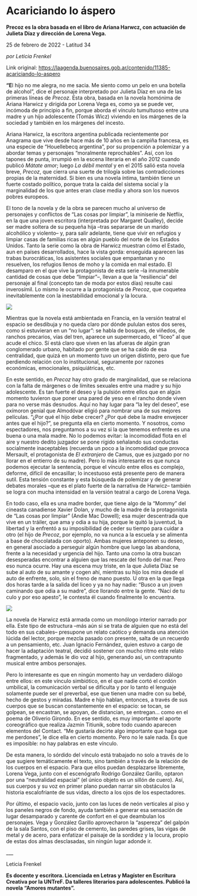 # Acariciando lo áspero

**Precoz es la obra basada en el libro de Ariana Harwcz, con actuación de Julieta Díaz y dirección de Lorena Vega.**

25 de febrero de 2022 - Latitud 34

_por Leticia Frenkel_

Link original: https://laagenda.buenosaires.gob.ar/contenido/11385-acariciando-lo-aspero



**“E**l hijo no me alegra, no me sacia. Me siento como un pelo en una botella de alcohol”, dice el personaje interpretado por Julieta Díaz en una de las primeras líneas de *Precoz*. Esta obra, basada en la novela homónima de Ariana Harwicz y dirigida por Lorena Vega es, como ya se puede ver, incómoda de principio a fin, porque aborda el vínculo tumultuoso entre una madre y un hijo adolescente (Tomás Wicz) viviendo en los márgenes de la sociedad y también en los márgenes del incesto.




Ariana Harwicz, la escritora argentina publicada recientemente por Anagrama que vive desde hace más de 10 años en la campiña francesa, es una especie de “Houellebecq argentina”, por su propención a polemizar y a abordar temas y personajes “moralmente reprochables”. Así, con los tapones de punta, irrumpió en la escena literaria en el año 2012 cuando publicó *Mátate amo*r; luego *La débil mental* y en el 2015 salió esta novela breve, *Precoz*, que cierra una suerte de trilogía sobre las contradicciones propias de la maternidad. Si bien es una novela íntima, también tiene un fuerte costado político, porque trata la caída del sistema social y la marginalidad de los que antes eran clase media y ahora son los nuevos pobres europeos.




El tono de la novela y de la obra se parecen mucho al universo de personajes y conflictos de “Las cosas por limpiar”, la miniserie de Netflix, en la que una joven escritora (interpretada por Margaret Qualley), decide ser madre soltera de su pequeña hija –tras separarse de un marido alcohólico y violento– y, para salir adelante, tiene que vivir en refugios y limpiar casas de familias ricas en algún pueblo del norte de los Estados Unidos. Tanto la serie como la obra de Harwicz muestran cómo el Estado, aun en países desarrollados, hace la vista gorda: enseguida aparecen las trabas burocráticas, los asistentes sociales que empantanan y no resuelven, los refugios llenos de moho y la comida en mal estado. El desamparo en el que vive la protagonista de esta serie –la innumerable cantidad de cosas que debe “limpiar”–, llevan a que la “resiliencia” del personaje al final (concepto tan de moda por estos días) resulte casi inverosímil. Lo mismo le ocurre a la protagonista de *Precoz*, que coquetea inevitablemente con la inestabilidad emocional y la locura.




![](https://cdn.feater.me/files/images/153464/97b79c72-b094-4062-875b-289fb7a5d65c.jpg)




Mientras que la novela está ambientada en Francia, en la versión teatral el espacio se desdibuja y no queda claro por dónde pululan estos dos seres, como si estuvieran en un “no lugar”: se habla de bosques, de viñedos, de ranchos precarios, vías del tren, aparece un supermercado, el “liceo” al que acude el chico. Sí está claro que viven en las afueras de algún gran conglomerado urbano, habitado por gente que se ha caído de esa centralidad, que quizá en un momento tuvo un origen distinto, pero que fue perdiendo relación con lo institucional, seguramente por razones económicas, emocionales, psiquiátricas, etc.




En este sentido, en *Precoz* hay otro grado de marginalidad, que se relaciona con la falta de márgenes o de límites sexuales entre una madre y su hijo adolescente. Es tan fuerte el deseo y la pulsión entre ellos que en algún momento tuvieron que poner una pared de yeso en el rancho donde viven para no verse más desnudos. Aquí no hay lugar para “la ley del deseo”, ese oxímoron genial que Almodóvar eligió para nombrar una de sus mejores películas. “¿Por qué el hijo debe crecer? ¿Por qué debe la madre envejecer antes que el hijo?”, se pregunta ella en cierto momento. Y nosotros, como espectadores, nos preguntamos a su vez si la que tenemos enfrente es una buena o una mala madre. No lo podemos evitar: la incomodidad flota en el aire y nuestro dedito juzgador se pone rígido señalando sus conductas socialmente inaceptables (recuerda un poco a la incomodidad que provoca Mersault, el protagonista de *El extranjero* de Camus, que es juzgado por no llorar en el entierro de su madre). Pero lo más interesante es que nunca podemos ejecutar la sentencia, porque el vínculo entre ellos es complejo, deforme, difícil de encasillar; lo incestuoso está presente pero de manera sutil. Esta tensión constante y esta búsqueda de polemizar y de generar debates morales –que es el plato fuerte de la narrativa de Harwicz– también se logra con mucha intensidad en la versión teatral a cargo de Lorena Vega.




En todo caso, ella es una madre border, que tiene algo de la “Mommy” del cineasta canadiense Xavier Dolan, y mucho de la madre de la protagonista de “Las cosas por limpiar” (Andie Mac Dowell); esa mujer descentrada que vive en un tráiler, que ama y odia a su hija, porque le quitó la juventud, la libertad y la enfrentó a su imposibilidad de ceder su tiempo para cuidar a otro (el hijo de *Precoz*, por ejemplo, no va nunca a la escuela y se alimenta a base de chocolatada con oporto). Ambas mujeres anteponen su deseo, en general asociado a perseguir algún hombre que luego las abandona, frente a la necesidad y urgencia del hijo. Tanto una como la otra buscan desesperadas encontrar a alguien que las rescate del fondo del mar. Pero eso nunca ocurre. Hay una escena muy triste, en la que Julieta Díaz se sube al auto de su amante y cogen ahí, mientras su hijo los mira desde el auto de enfrente, solo, sin el freno de mano puesto. U otra en la que llega dos horas tarde a la salida del liceo y ya no hay nadie: “Busco a un joven caminando que odia a su madre”, dice llorando entre la gente. “Nací de tu culo y por eso apesto”, le contesta él cuando finalmente lo encuentra.




![](https://cdn.feater.me/files/images/153466/d8f43cad-8a4f-47a5-9cc8-110c59c00d3f.jpg)




La novela de Harwicz está armada como un monólogo interior narrado por ella. Este tipo de estructura –más aún si se trata de alguien que no está del todo en sus cabales– presupone un relato caótico y demanda una atención lúcida del lector, porque mezcla pasado con presente, salta de un recuerdo a un pensamiento, etc. Juan Ignacio Fernández, quien estuvo a cargo de hacer la adaptación teatral, decidió sostener con mucho ritmo este relato fragmentado, y además le dio voz al hijo, generando así, un contrapunto musical entre ambos personajes.




Pero lo interesante es que en ningún momento hay un verdadero diálogo entre ellos: en este vínculo simbiótico, en el que nadie cortó el cordón umbilical, la comunicación verbal se dificulta y por lo tanto el lenguaje solamente puede ser el preverbal, ese que tienen una madre con su bebé, hecho de gestos y miradas. Madre e hijo hablan, entonces, a través de sus cuerpos que se buscan constantemente en el espacio: se tocan, se golpean, se encastran, se apoyan, de distancian, se entregan… como en el poema de Oliverio Girondo. En ese sentido, es muy importante el aporte coreográfico que realiza Jazmin Titiunik, sobre todo cuando aparecen elementos del Contact. “Me gustaría decirte algo importante que haga que me perdones”, le dice ella en cierto momento. Pero no le sale nada. Es que es imposible: no hay palabras en este vínculo.




De esta manera, lo sórdido del vínculo está trabajado no solo a través de lo que sugiere temáticamente el texto, sino también a través de la relación de los cuerpos en el espacio. Para que ellos puedan desplazarse libremente, Lorena Vega, junto con el escenógrafo Rodrigo González Garillo, optaron por una “neutralidad espacial” (el único objeto es un sillón de cuero). Así, sus cuerpos y su voz en primer plano puedan narrar sin obstáculos la historia escalofriante de sus vidas, directo a los ojos de los espectadores.




Por último, el espacio vacío, junto con las luces de neón verticales al piso y los paneles negros de fondo, ayuda también a generar esa sensación de lugar desamparado y carente de confort en el que deambulan los personajes. Vega y González Garillo aprovecharon la “aspereza” del galpón de la sala Santos, con el piso de cemento, las paredes grises, las vigas de metal y de acero, para enfatizar el paisaje de la sordidez y la locura, propio de estas dos almas desclasadas, sin ningún lugar adonde ir.




\_\_\_




Leticia Frenkel




**Es docente y escritora. Licenciada en Letras y Magíster en Escritura Creativa por la UNTreF. Da talleres literarios para adolescentes. Publicó la novela “Amores mutantes”.**



